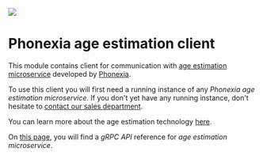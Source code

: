 
![](https://www.phonexia.com/wp-content/uploads/phonexia-logo-transparent-500px.png)

# Phonexia age estimation client

This module contains client for communication with [age estimation microservice](https://hub.docker.com/repository/docker/phonexia/age-estimation/general) developed by [Phonexia](https://phonexia.com).

To use this client you will first need a running instance of any *Phonexia age estimation microservice*. If you don't yet have any running instance, don't hesitate to [contact our sales department](mailto:info@phonexia.com).

You can learn more about the age estimation technology [here](https://docs.phonexia.com/products/speech-platform-4/technologies/age-estimation/).

On [this page](https://docs.phonexia.com/products/speech-platform-4/grpc/api/phonexia/grpc/technologies/age_estimation/v1/age_estimation.proto#ageestimation), you will find a *gRPC API* reference for *age estimation microservice*.